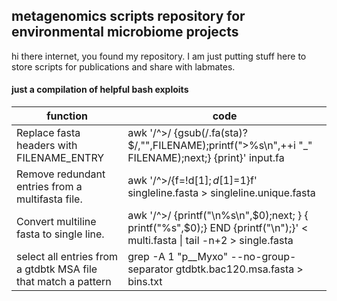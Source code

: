 ## metagenomics scripts repository for environmental microbiome projects
hi there internet, you found my repository. I am just putting stuff here to store scripts for publications and share with labmates. 



#### just a compilation of helpful bash exploits

| function  | code |
| ------------------------ | -------------------- |
|  Replace fasta headers with FILENAME_ENTRY  | awk '/^>/ {gsub(/.fa(sta)?$/,"",FILENAME);printf(">%s\n",++i "\_" FILENAME);next;} {print}' input.fa |
| Remove redundant entries from a multifasta file.   | awk '/^>/{f=!d[$1];d[$1]=1}f' singleline.fasta > singleline.unique.fasta  |
| Convert multiline fasta to single line. |  awk '/^>/ {printf("\n%s\n",$0);next; } { printf("%s",$0);} END {printf("\n");}' < multi.fasta \| tail -n+2 > single.fasta |
| select all entries from a gtdbtk MSA file that match a pattern | grep -A 1 "p__Myxo" --no-group-separator gtdbtk.bac120.msa.fasta > bins.txt | 


